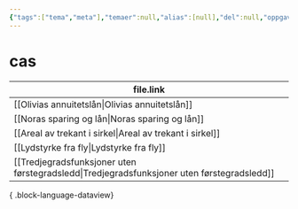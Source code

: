 ```yaml
---
{"tags":["tema","meta"],"temaer":null,"alias":[null],"del":null,"oppgave":null,"fag":null,"eksamen":null,"dg-publish":true,"title":"cas","date":"2023-06-01","modified":"2023-06-01","permalink":"/temaer/cas/","dgPassFrontmatter":true}
---
```



# cas
| file.link                                                                                     |
| --------------------------------------------------------------------------------------------- |
| [[Olivias annuitetslån\|Olivias annuitetslån]]                                             |
| [[Noras sparing og lån\|Noras sparing og lån]]                                             |
| [[Areal av trekant i sirkel\|Areal av trekant i sirkel]]                                   |
| [[Lydstyrke fra fly\|Lydstyrke fra fly]]                                                   |
| [[Tredjegradsfunksjoner uten førstegradsledd\|Tredjegradsfunksjoner uten førstegradsledd]] |

{ .block-language-dataview}
